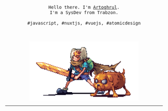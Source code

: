 <p align="center">
  <br>
  <br>
  <br>
  <samp>Hello there. I'm <a href="https://selimdoyranli.com">Artoghrul</a>.<br> I'm a SysDev from Trabzon.<br><br>#javascript, #nuxtjs, #vuejs, #atomicdesign</samp>
  <br>
  <br>
  <br>
  <br>
  <img src="https://github.com/selimdoyranli/selimdoyranli/blob/master/preview.gif" width="350" />
</p>

------------
